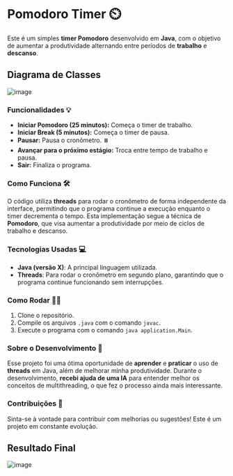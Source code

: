 # Pomodoro Timer ⏲️

Este é um simples **timer Pomodoro** desenvolvido em **Java**, com o objetivo de aumentar a produtividade alternando entre períodos de **trabalho** e **descanso**. 

## Diagrama de Classes

![image](https://github.com/user-attachments/assets/2fba5f30-b336-4284-8c6c-d1b1fbf58a3d)


### Funcionalidades 💡
- **Iniciar Pomodoro (25 minutos):** Começa o timer de trabalho. 
- **Iniciar Break (5 minutos):** Começa o timer de pausa. 
- **Pausar:** Pausa o cronômetro. ⏸️
- **Avançar para o próximo estágio:** Troca entre tempo de trabalho e pausa. 
- **Sair:** Finaliza o programa. 

### Como Funciona 🛠️
O código utiliza **threads** para rodar o cronômetro de forma independente da interface, permitindo que o programa continue a execução enquanto o timer decrementa o tempo. Esta implementação segue a técnica de **Pomodoro**, que visa aumentar a produtividade por meio de ciclos de trabalho e descanso.

### Tecnologias Usadas 💻
- **Java (versão X)**: A principal linguagem utilizada.
- **Threads**: Para rodar o cronômetro em segundo plano, garantindo que o programa continue funcionando sem interrupções.

### Como Rodar 🏃‍♂️
1. Clone o repositório.
2. Compile os arquivos `.java` com o comando `javac`.
3. Execute o programa com o comando `java application.Main`.

### Sobre o Desenvolvimento 🚀
Esse projeto foi uma ótima oportunidade de **aprender** e **praticar** o uso de **threads** em Java, além de melhorar minha produtividade. Durante o desenvolvimento, **recebi ajuda de uma IA** para entender melhor os conceitos de multithreading, o que fez o processo ainda mais interessante.

### Contribuições 🤝
Sinta-se à vontade para contribuir com melhorias ou sugestões! Este é um projeto em constante evolução.

## Resultado Final
![image](https://github.com/user-attachments/assets/b5bfc17b-4a7f-4acd-9a76-a9e9b8a9da8a)


